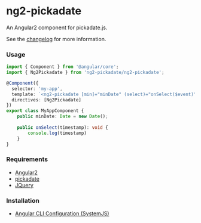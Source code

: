 ﻿# ng2-pickadate

An Angular2 component for pickadate.js. 

See the [changelog](./CHANGELOG.md) for more information.


### Usage

 ```typescript
import { Component } from '@angular/core';
import { Ng2Pickadate } from 'ng2-pickadate/ng2-pickadate';
 
 @Component({
   selector: 'my-app',
   template: `<ng2-pickadate [min]="minDate" (select)="onSelect($event)"></ng2-pickadate>`,
   directives: [Ng2Pickadate]
 })
 export class MyAppComponent {
     public minDate: Date = new Date();
     
     public onSelect(timestamp): void {
         console.log(timestamp)
     }
 }
 
 ```


### Requirements

* [Angular2](https://angular.io/)
* [pickadate](http://amsul.ca/pickadate.js/)
* [JQuery](http://jquery.com/)


### Installation

* [Angular CLI Configuration (SystemJS)](./docs/angular-cli.md)
